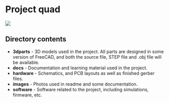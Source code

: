 # Project quad

![](visuals/readme_frontimage.jpg)

## Directory contents

- **3dparts** - 3D models used in the project. All parts are designed in some version of FreeCAD, and both the source file, STEP file and .obj file will be available.
- **docs** - Documentation and learning material used in the project.
- **hardware** - Schematics, and PCB layouts as well as finished gerber files.
- **images** - Photos used in readme and some documentation.
- **software** - Software related to the project, including simulations, firmware, etc.